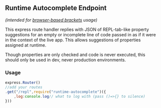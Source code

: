 ## Runtime Autocomplete Endpoint

_(intended for [browser-based brackets](https://www.npmjs.com/package/brackets) usage)_

This express route handler replies with JSON of REPL-tab-like property suggestions for an empty or incomplete line of code passed in as if it were in the context of the live app.  This allows suggestions of properties assigned at runtime.

Though properties are only checked and code is never executed, this should only be used in dev, never production environments.

### Usage
```javascript
express.Router()
//add your routes
.get("/repl",require("runtime-autocomplete")({
    ,log:console.log// what to log with (pass ()=>{} to silence)
}))
```